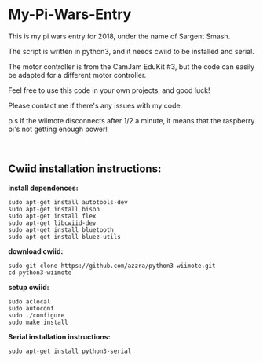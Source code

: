 # My-Pi-Wars-Entry
This is my pi wars entry for 2018, under the name of Sargent Smash.

The script is written in python3, and it needs cwiid to be installed and serial.

The motor controller is from the CamJam EduKit #3, but the code can easily be adapted for a different motor controller.

Feel free to use this code in your own projects, and good luck!

Please contact me if there's any issues with my code.

p.s if the wiimote disconnects after 1/2 a minute, it means that the raspberry pi's not getting enough power!

<br>
<h2><b>Cwiid installation instructions:</b></h3>

<b>install dependences:</b>

    sudo apt-get install autotools-dev
    sudo apt-get install bison
    sudo apt-get install flex
    sudo apt-get libcwiid-dev
    sudo apt-get install bluetooth
    sudo apt-get install bluez-utils

<b>download cwiid:</b>

    sudo git clone https://github.com/azzra/python3-wiimote.git
    cd python3-wiimote
<b>setup cwiid:</b>

    sudo aclocal
    sudo autoconf
    sudo ./configure
    sudo make install

<b>Serial installation instructions:</b>

    sudo apt-get install python3-serial
